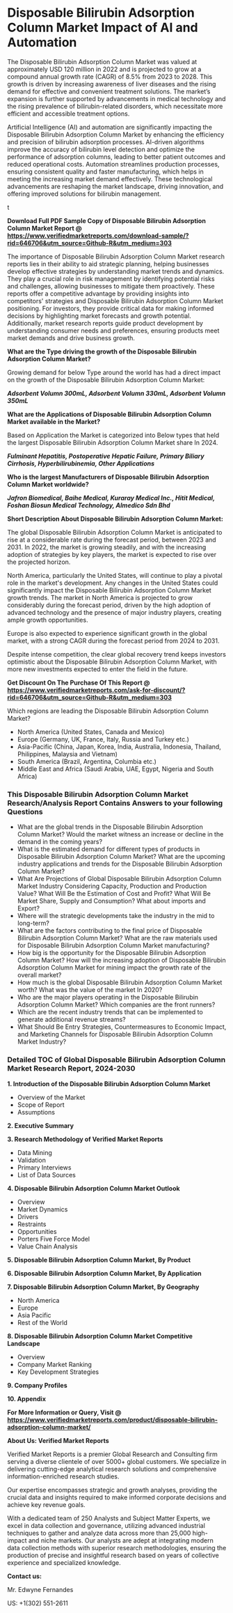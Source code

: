 <meta name="title" content="Global Disposable Bilirubin Adsorption Column Market Impact of AI and Automation"><meta name="description" content="The Disposable Bilirubin Adsorption Column Market was valued at approximately USD 120 million in 2022 and is projected to grow at a compound annual growth rate (CAGR) "><meta name="title" content="Disposable Bilirubin Adsorption Column Market Size, Share, Scope, Trends, Growth, Opportunities, Analysis, Forecast"><h1>Disposable Bilirubin Adsorption Column Market Impact of AI and Automation</h1><p>The Disposable Bilirubin Adsorption Column Market was valued at approximately USD 120 million in 2022 and is projected to grow at a compound annual growth rate (CAGR) of 8.5% from 2023 to 2028. This growth is driven by increasing awareness of liver diseases and the rising demand for effective and convenient treatment solutions. The market’s expansion is further supported by advancements in medical technology and the rising prevalence of bilirubin-related disorders, which necessitate more efficient and accessible treatment options.</p><p>Artificial Intelligence (AI) and automation are significantly impacting the Disposable Bilirubin Adsorption Column Market by enhancing the efficiency and precision of bilirubin adsorption processes. AI-driven algorithms improve the accuracy of bilirubin level detection and optimize the performance of adsorption columns, leading to better patient outcomes and reduced operational costs. Automation streamlines production processes, ensuring consistent quality and faster manufacturing, which helps in meeting the increasing market demand effectively. These technological advancements are reshaping the market landscape, driving innovation, and offering improved solutions for bilirubin management.</p>t</p><p id="" class=""><strong>Download Full PDF Sample Copy of Disposable Bilirubin Adsorption Column Market Report @ <a href="https://www.verifiedmarketreports.com/download-sample/?rid=646706&utm_source=Github-R&utm_medium=303" target="_blank">https://www.verifiedmarketreports.com/download-sample/?rid=646706&utm_source=Github-R&utm_medium=303</a></strong></p><p>The importance of&nbsp;Disposable Bilirubin Adsorption Column Market research reports lies in their ability to aid strategic planning, helping businesses develop effective strategies by understanding market trends and dynamics. They play a crucial role in risk management by identifying potential risks and challenges, allowing businesses to mitigate them proactively. These reports offer a competitive advantage by providing insights into competitors' strategies and Disposable Bilirubin Adsorption Column Market positioning. For investors, they provide critical data for making informed decisions by highlighting market forecasts and growth potential. Additionally, market research reports guide product development by understanding consumer needs and preferences, ensuring products meet market demands and drive business growth.</p><p><strong>What are the&nbsp;Type driving the growth of the Disposable Bilirubin Adsorption Column Market?</strong></p><p id="" class="">Growing demand for below Type around the world has had a direct impact on the growth of the Disposable Bilirubin Adsorption Column Market:</p><em><strong>Adsorbent Volumn 300mL, Adsorbent Volumn 330mL, Adsorbent Volumn 350mL</strong></em></p><strong>What are the&nbsp;Applications&nbsp;of Disposable Bilirubin Adsorption Column Market available in the Market?</strong></p><p id="" class="">Based on Application the Market is categorized into Below types that held the largest Disposable Bilirubin Adsorption Column Market share In 2024.</p><em><strong>Fulminant Hepatitis, Postoperative Hepatic Failure, Primary Biliary Cirrhosis, Hyperbilirubinemia, Other Applications</strong></em></p><strong>Who is the largest Manufacturers of Disposable Bilirubin Adsorption Column Market worldwide?</strong></p><p><em><strong>Jafron Biomedical, Baihe Medical, Kuraray Medical Inc., Hitit Medical, Foshan Biosun Medical Technology, Almedico Sdn Bhd</strong></em></p><p id="" class=""><strong>Short Description About Disposable Bilirubin Adsorption Column Market:</strong></p><p>The global Disposable Bilirubin Adsorption Column Market is anticipated to rise at a considerable rate during the forecast period, between 2023 and 2031. In 2022, the market is growing steadily, and with the increasing adoption of strategies by key players, the market is expected to rise over the projected horizon.</p><p>North America, particularly the United States, will continue to play a pivotal role in the market's development. Any changes in the United States could significantly impact the Disposable Bilirubin Adsorption Column Market growth trends. The market in North America is projected to grow considerably during the forecast period, driven by the high adoption of advanced technology and the presence of major industry players, creating ample growth opportunities.</p><p>Europe is also expected to experience significant growth in the global market, with a strong CAGR during the forecast period from 2024 to 2031.</p><p>Despite intense competition, the clear global recovery trend keeps investors optimistic about the Disposable Bilirubin Adsorption Column Market, with more new investments expected to enter the field in the future.</p><p id="" class=""><strong>Get Discount On The Purchase Of This Report @ <a href="https://www.verifiedmarketreports.com/ask-for-discount/?rid=646706&utm_source=Github-R&utm_medium=303" target="_blank">https://www.verifiedmarketreports.com/ask-for-discount/?rid=646706&utm_source=Github-R&utm_medium=303</a></strong></p>Which regions are leading the Disposable Bilirubin Adsorption Column Market?</p><ul><li>North America (United States, Canada and Mexico)</li><li>Europe (Germany, UK, France, Italy, Russia and Turkey etc.)</li><li>Asia-Pacific (China, Japan, Korea, India, Australia, Indonesia, Thailand, Philippines, Malaysia and Vietnam)</li><li>South America (Brazil, Argentina, Columbia etc.)</li><li>Middle East and Africa (Saudi Arabia, UAE, Egypt, Nigeria and South Africa)</li></ul><h3 id="" class="">This Disposable Bilirubin Adsorption Column Market Research/Analysis Report Contains Answers to your following Questions</h3><ul><li>What are the global trends in the Disposable Bilirubin Adsorption Column Market? Would the market witness an increase or decline in the demand in the coming years?</li><li>What is the estimated demand for different types of products in Disposable Bilirubin Adsorption Column Market? What are the upcoming industry applications and trends for the Disposable Bilirubin Adsorption Column Market?</li><li>What Are Projections of Global Disposable Bilirubin Adsorption Column Market Industry Considering Capacity, Production and Production Value? What Will Be the Estimation of Cost and Profit? What Will Be Market Share, Supply and Consumption? What about imports and Export?</li><li>Where will the strategic developments take the industry in the mid to long-term?</li><li>What are the factors contributing to the final price of Disposable Bilirubin Adsorption Column Market? What are the raw materials used for Disposable Bilirubin Adsorption Column Market manufacturing?</li><li>How big is the opportunity for the Disposable Bilirubin Adsorption Column Market? How will the increasing adoption of Disposable Bilirubin Adsorption Column Market for mining impact the growth rate of the overall market?</li><li>How much is the global Disposable Bilirubin Adsorption Column Market worth? What was the value of the market In 2020?</li><li>Who are the major players operating in the Disposable Bilirubin Adsorption Column Market? Which companies are the front runners?</li><li>Which are the recent industry trends that can be implemented to generate additional revenue streams?</li><li>What Should Be Entry Strategies, Countermeasures to Economic Impact, and Marketing Channels for Disposable Bilirubin Adsorption Column Market Industry?</li></ul><h3 id="" class="">Detailed TOC of Global Disposable Bilirubin Adsorption Column Market Research Report, 2024-2030</h3><p id="" class=""><strong>1. Introduction of the Disposable Bilirubin Adsorption Column Market</strong></p><ul><li>Overview of the Market</li><li>Scope of Report</li><li>Assumptions</li></ul><p id="" class=""><strong>2. Executive Summary</strong></p><p id="" class=""><strong>3. Research Methodology of Verified Market Reports</strong></p><ul><li>Data Mining</li><li>Validation</li><li>Primary Interviews</li><li>List of Data Sources</li></ul><p id="" class=""><strong>4. Disposable Bilirubin Adsorption Column Market Outlook</strong></p><ul><li>Overview</li><li>Market Dynamics</li><li>Drivers</li><li>Restraints</li><li>Opportunities</li><li>Porters Five Force Model</li><li>Value Chain Analysis</li></ul><p id="" class=""><strong>5. Disposable Bilirubin Adsorption Column Market, By Product</strong></p><p id="" class=""><strong>6. Disposable Bilirubin Adsorption Column Market, By Application</strong></p><p id="" class=""><strong>7. Disposable Bilirubin Adsorption Column Market, By Geography</strong></p><ul><li>North America</li><li>Europe</li><li>Asia Pacific</li><li>Rest of the World</li></ul><p id="" class=""><strong>8. Disposable Bilirubin Adsorption Column Market Competitive Landscape</strong></p><ul><li>Overview</li><li>Company Market Ranking</li><li>Key Development Strategies</li></ul><p id="" class=""><strong>9. Company Profiles</strong></p><p id="" class=""><strong>10. Appendix</strong></p><p id="" class=""><strong>For More Information or Query, Visit @ <a href="https://www.verifiedmarketreports.com/product/disposable-bilirubin-adsorption-column-market/" target="_blank">https://www.verifiedmarketreports.com/product/disposable-bilirubin-adsorption-column-market/</a></strong></p><p id="" class=""><strong>About Us: Verified Market Reports</strong></p><p id="" class="">Verified Market Reports is a premier Global Research and Consulting firm serving a diverse clientele of over 5000+ global customers. We specialize in delivering cutting-edge analytical research solutions and comprehensive information-enriched research studies.</p><p id="" class="">Our expertise encompasses strategic and growth analyses, providing the crucial data and insights required to make informed corporate decisions and achieve key revenue goals.</p><p id="" class="">With a dedicated team of 250 Analysts and Subject Matter Experts, we excel in data collection and governance, utilizing advanced industrial techniques to gather and analyze data across more than 25,000 high-impact and niche markets. Our analysts are adept at integrating modern data collection methods with superior research methodologies, ensuring the production of precise and insightful research based on years of collective experience and specialized knowledge.</p><p id="" class=""><strong>Contact us:</strong></p><p id="" class="">Mr. Edwyne Fernandes</p><p id="" class="">US: +1(302) 551-2611</p>